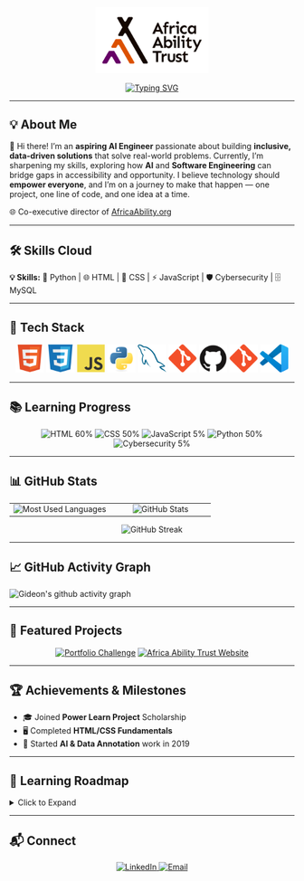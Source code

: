 <!-- HEADER HERO -->
<p align="center">
  <img src="./banner.png" alt="Hero Banner" width="200"  >
</p>

<!-- ANIMATED INTRO -->
<p align="center">
  <a href="https://github.com/GideonThuku">
    <img src="https://readme-typing-svg.herokuapp.com?size=24&color=DC5100&center=true&vCenter=true&width=600&lines=Aspiring+AI+Engineer;Inclusive+Tech+Advocate;AI+%26+Data+Annotation" alt="Typing SVG">
  </a>
</p>

---

## 💡 About Me

👋 Hi there! I’m an **aspiring AI Engineer** passionate about building **inclusive, data-driven solutions** that solve real-world problems.  Currently, I’m sharpening my skills, exploring how **AI** and **Software Engineering** can bridge gaps in accessibility and opportunity. I believe technology should **empower everyone**, and I’m on a journey to make that happen — one project, one line of code, and one idea at a time.  


🌐 Co-executive director of [AfricaAbility.org](https://www.africaability.org)

---

## 🛠 Skills Cloud
**💡 Skills:** 🐍 Python | 🌐 HTML | 🎨 CSS | ⚡ JavaScript | 🛡 Cybersecurity | 🗄 MySQL

---


## 🚀 Tech Stack

<p align="center">
  <img src="https://raw.githubusercontent.com/devicons/devicon/master/icons/html5/html5-original.svg" alt="HTML5" width="50" height="50"/>
  <img src="https://raw.githubusercontent.com/devicons/devicon/master/icons/css3/css3-original.svg" alt="CSS3" width="50" height="50"/>
  <img src="https://raw.githubusercontent.com/devicons/devicon/master/icons/javascript/javascript-original.svg" alt="JavaScript" width="50" height="50"/>
  <img src="https://raw.githubusercontent.com/devicons/devicon/master/icons/python/python-original.svg" alt="Python" width="50" height="50"/>
  <img src="https://raw.githubusercontent.com/devicons/devicon/master/icons/mysql/mysql-original.svg" alt="MySQL" width="50" height="50"/>
  <img src="https://raw.githubusercontent.com/devicons/devicon/master/icons/git/git-original.svg" alt="Git" width="50" height="50"/>
  <img src="https://raw.githubusercontent.com/devicons/devicon/master/icons/github/github-original.svg" alt="GitHub" width="50" height="50"/>
  <img src="https://raw.githubusercontent.com/devicons/devicon/master/icons/git/git-plain.svg" alt="Git Bash" width="50" height="50"/>
  <img src="https://raw.githubusercontent.com/devicons/devicon/master/icons/vscode/vscode-original.svg" alt="VS Code" width="50" height="50"/>
</p>


---

## 📚 Learning Progress
<p align="center">
  <img src="https://img.shields.io/badge/HTML-60%25-DC5100?style=for-the-badge" alt="HTML 60%">
  <img src="https://img.shields.io/badge/CSS-50%25-660066?style=for-the-badge" alt="CSS 50%">
  <img src="https://img.shields.io/badge/JavaScript-5%25-F7DF1E?style=for-the-badge&labelColor=000" alt="JavaScript 5%">
  <img src="https://img.shields.io/badge/Python-50%25-3776AB?style=for-the-badge&labelColor=000" alt="Python 50%">
  <img src="https://img.shields.io/badge/Cybersecurity-5%25-7A1FA2?style=for-the-badge&labelColor=000" alt="Cybersecurity 5%">
</p>

---

## 📊 GitHub Stats
<table align="center" width="100%">
  <tr>
    <td align="center" width="50%">
      <img src="https://github-profile-summary-cards.vercel.app/api/cards/most-commit-language?username=GideonThuku&theme=default" alt="Most Used Languages"/>
    </td>
    <td align="center" width="50%">
      <img src="https://github-profile-summary-cards.vercel.app/api/cards/stats?username=GideonThuku&theme=default" alt="GitHub Stats"/>
    </td>
  </tr>
</table>

<p align="center">
  <img src="https://github-readme-streak-stats.herokuapp.com?user=GideonThuku&theme=default&hide_border=false" alt="GitHub Streak"/>
</p>

---

## 📈 GitHub Activity Graph
![Gideon's github activity graph](https://github-readme-activity-graph.vercel.app/graph?username=GideonThuku&bg_color=ffffff&color=000000&line=DC5100&point=660066&area=true&hide_border=true)

---

## 📌 Featured Projects
<p align="center">
  <a href="https://github.com/GideonThuku/Gideon-July-2025-Cohort-Hackathon-1-Portfolio-Challenge"><img src="https://img.shields.io/badge/-Portfolio%20Challenge-DC5100?style=for-the-badge" alt="Portfolio Challenge"></a>
  <a href="https://github.com/GideonThuku/Africa-Ability-Trust-Website"><img src="https://img.shields.io/badge/-Africa%20Ability%20Trust%20Website-660066?style=for-the-badge" alt="Africa Ability Trust Website"></a>
</p>

---

## 🏆 Achievements & Milestones
- 🎓 Joined **Power Learn Project** Scholarship  
- 🖥 Completed **HTML/CSS Fundamentals**  
- 🤖 Started **AI & Data Annotation** work in 2019  

---

## 📅 Learning Roadmap
<details>
  <summary>Click to Expand</summary>

- Finish HTML/CSS fundamentals  
- Advance JavaScript skills  
- Python for AI (NumPy, Pandas)  
- Intro to Machine Learning (scikit-learn)  
- Cybersecurity foundations  

</details>

---

## 📬 Connect
<p align="center">
  <a href="https://www.linkedin.com/in/gideon-thuku-51096580" target="_blank">
    <img src="https://img.shields.io/badge/LinkedIn-0077B5?style=for-the-badge&logo=linkedin&logoColor=white" alt="LinkedIn">
  </a>
  <a href="mailto:gideon@africaability.org">
    <img src="https://img.shields.io/badge/Email-gideon@africaability.org-EA4335?style=for-the-badge&logo=gmail&logoColor=white" alt="Email">
  </a>
</p>

